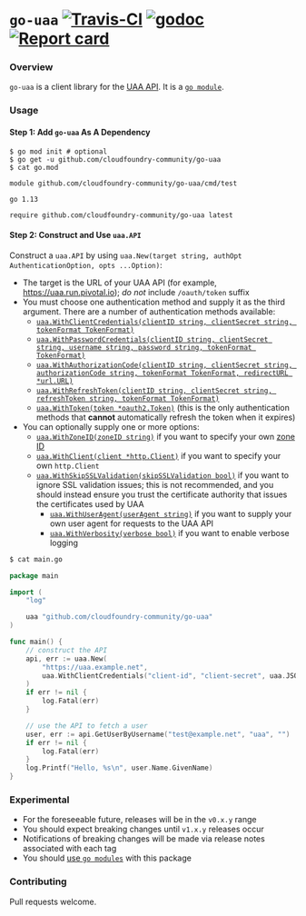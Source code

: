 # `go-uaa` [![Travis-CI](https://travis-ci.org/cloudfoundry-community/go-uaa.svg)](https://travis-ci.org/cloudfoundry-community/go-uaa) [![godoc](https://godoc.org/github.com/cloudfoundry-community/go-uaa?status.svg)](http://godoc.org/github.com/cloudfoundry-community/go-uaa) [![Report card](https://goreportcard.com/badge/github.com/cloudfoundry-community/go-uaa)](https://goreportcard.com/report/github.com/cloudfoundry-community/go-uaa)

### Overview

`go-uaa` is a client library for the [UAA API](https://docs.cloudfoundry.org/api/uaa/). It is a [`go module`](https://github.com/golang/go/wiki/Modules).

### Usage

#### Step 1: Add `go-uaa` As A Dependency
```
$ go mod init # optional
$ go get -u github.com/cloudfoundry-community/go-uaa
$ cat go.mod
```

```
module github.com/cloudfoundry-community/go-uaa/cmd/test

go 1.13

require github.com/cloudfoundry-community/go-uaa latest
```

#### Step 2: Construct and Use `uaa.API`

Construct a `uaa.API` by using `uaa.New(target string, authOpt AuthenticationOption, opts ...Option)`:
* The target is the URL of your UAA API (for example, https://uaa.run.pivotal.io); *do not* include `/oauth/token` suffix
* You must choose one authentication method and supply it as the third argument. There are a number of authentication methods available:
  * [`uaa.WithClientCredentials(clientID string, clientSecret string, tokenFormat TokenFormat)`](https://godoc.org/github.com/cloudfoundry-community/go-uaa#WithClientCredentials)
  * [`uaa.WithPasswordCredentials(clientID string, clientSecret string, username string, password string, tokenFormat TokenFormat)`](https://godoc.org/github.com/cloudfoundry-community/go-uaa#WithPasswordCredentials)
  * [`uaa.WithAuthorizationCode(clientID string, clientSecret string, authorizationCode string, tokenFormat TokenFormat, redirectURL *url.URL)`](https://godoc.org/github.com/cloudfoundry-community/go-uaa#WithAuthorizationCode)
  * [`uaa.WithRefreshToken(clientID string, clientSecret string, refreshToken string, tokenFormat TokenFormat)`](https://godoc.org/github.com/cloudfoundry-community/go-uaa#WithRefreshToken)
  * [`uaa.WithToken(token *oauth2.Token)`](https://godoc.org/github.com/cloudfoundry-community/go-uaa#WithToken) (this is the only authentication methods that **cannot** automatically refresh the token when it expires)
* You can optionally supply one or more options:
  * [`uaa.WithZoneID(zoneID string)`](https://godoc.org/github.com/cloudfoundry-community/go-uaa#WithZoneID) if you want to specify your own [zone ID](https://docs.cloudfoundry.org/uaa/uaa-concepts.html#iz)
  * [`uaa.WithClient(client *http.Client)`](https://godoc.org/github.com/cloudfoundry-community/go-uaa#WithClient) if you want to specify your own `http.Client`
  * [`uaa.WithSkipSSLValidation(skipSSLValidation bool)`](https://godoc.org/github.com/cloudfoundry-community/go-uaa#WithSkipSSLValidation) if you want to ignore SSL validation issues; this is not recommended, and you should instead ensure you trust the certificate authority that issues the certificates used by UAA
	* [`uaa.WithUserAgent(userAgent string)`](https://godoc.org/github.com/cloudfoundry-community/go-uaa#WithUserAgent) if you want to supply your own user agent for requests to the UAA API
	* [`uaa.WithVerbosity(verbose bool)`](https://godoc.org/github.com/cloudfoundry-community/go-uaa#WithVerbosity) if you want to enable verbose logging

```bash
$ cat main.go
```

```go
package main

import (
	"log"

	uaa "github.com/cloudfoundry-community/go-uaa"
)

func main() {
	// construct the API
	api, err := uaa.New(
		"https://uaa.example.net",
		uaa.WithClientCredentials("client-id", "client-secret", uaa.JSONWebToken),
	)
	if err != nil {
		log.Fatal(err)
	}

	// use the API to fetch a user
	user, err := api.GetUserByUsername("test@example.net", "uaa", "")
	if err != nil {
		log.Fatal(err)
	}
	log.Printf("Hello, %s\n", user.Name.GivenName)
}
```

### Experimental

* For the foreseeable future, releases will be in the `v0.x.y` range
* You should expect breaking changes until `v1.x.y` releases occur
* Notifications of breaking changes will be made via release notes associated with each tag
* You should [use `go modules`](https://blog.golang.org/using-go-modules) with this package

### Contributing

Pull requests welcome.
